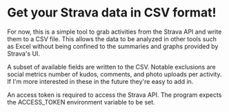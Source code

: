 <h1>Get your Strava data in CSV format!</h1>
<p>For now, this is a simple tool to grab activities from the Strava API and write them to a CSV file. This allows the
data to be analyzed in other tools such as Excel without being confined to the summaries and graphs provided by Strava's
UI.</p>
<p>A subset of available fields are written to the CSV. Notable exclusions are social metrics number of kudos, comments,
and photo uploads per activity. If I'm more interested in these in the future they're easy to add in.</p>
<p>An access token is required to access the Strava API. The program expects the ACCESS_TOKEN environment variable to be
set.</p>
